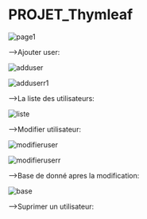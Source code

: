# PROJET_Thymleaf

![page1](https://github.com/safae12-1/PROJET_Thymleaf/assets/124156186/5ae67aaa-0da5-4198-bfe7-dccdfb8090f7)

-->Ajouter user:

![adduser](https://github.com/safae12-1/PROJET_Thymleaf/assets/124156186/617b9ff9-d2de-415d-8a9d-f19c04d139a3)

![adduserr1](https://github.com/safae12-1/PROJET_Thymleaf/assets/124156186/c64e9d27-b91a-464d-b268-327a54f91578)

-->La liste des utilisateurs:

![liste](https://github.com/safae12-1/PROJET_Thymleaf/assets/124156186/ee4d6d9f-5393-42d5-bc6c-6864cc2740e2)

-->Modifier utilisateur:

![modifieruser](https://github.com/safae12-1/PROJET_Thymleaf/assets/124156186/25e0b7a0-26a8-402b-95a5-5e8c425a67fd)

![modifieruserr](https://github.com/safae12-1/PROJET_Thymleaf/assets/124156186/de549f77-eaf8-4177-84b0-d5fc3fc9dd3e)

-->Base de donné apres la modification:

![base](https://github.com/safae12-1/PROJET_Thymleaf/assets/124156186/e5704bb4-bc05-4446-aaab-686d90df4ab3)

-->Suprimer un utilisateur:

